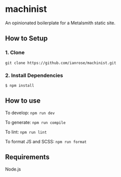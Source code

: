# machinist

An opinionated boilerplate for a Metalsmith static site.

## How to Setup

### 1. Clone

`git clone https://github.com/ianrose/machinist.git`

### 2. Install Dependencies

```
$ npm install
```

## How to use

To develop: `npm run dev`

To generate: `npm run compile`

To lint: `npm run lint`

To format JS and SCSS: `npm run format`

## Requirements

Node.js

